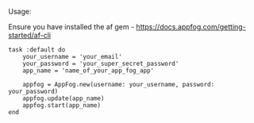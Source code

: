 Usage:

Ensure you have installed the af gem - https://docs.appfog.com/getting-started/af-cli

	task :default do
 		your_username = 'your_email'
		your_password = 'your_super_secret_password'
		app_name = 'name_of_your_app_fog_app'

		appfog = AppFog.new(username: your_username, password: your_password)
		appfog.update(app_name)
		appfog.start(app_name)
	end